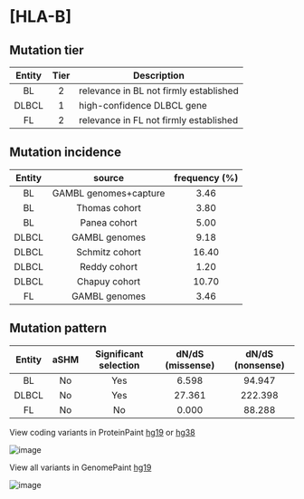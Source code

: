 # [HLA-B]

## Mutation tier

|Entity|Tier|Description                           |
|:------:|:----:|--------------------------------------|
|BL    |2   |relevance in BL not firmly established|
|DLBCL |1   |high-confidence DLBCL gene            |
|FL    |2   |relevance in FL not firmly established|
## Mutation incidence

|Entity|source               |frequency (%)|
|:------:|:---------------------:|:-------------:|
|BL    |GAMBL genomes+capture| 3.46        |
|BL    |Thomas cohort        | 3.80        |
|BL    |Panea cohort         | 5.00        |
|DLBCL |GAMBL genomes        | 9.18        |
|DLBCL |Schmitz cohort       |16.40        |
|DLBCL |Reddy cohort         | 1.20        |
|DLBCL |Chapuy cohort        |10.70        |
|FL    |GAMBL genomes        | 3.46        |

## Mutation pattern

|Entity|aSHM|Significant selection|dN/dS (missense)|dN/dS (nonsense)|
|:------:|:----:|:---------------------:|:----------------:|:----------------:|
|BL    |No  |Yes                  | 6.598          | 94.947         |
|DLBCL |No  |Yes                  |27.361          |222.398         |
|FL    |No  |No                   | 0.000          | 88.288         |



View coding variants in ProteinPaint [hg19](https://www.bcgsc.ca/downloads/morinlab/GAMBL/test/genes/HLA-B_protein.html)  or [hg38](https://www.bcgsc.ca/downloads/morinlab/GAMBL/test/genes/HLA-B_protein_hg38.html)

![image](../../images/proteinpaint/HLA-B_NM_005514.svg)

View all variants in GenomePaint [hg19](https://www.bcgsc.ca/downloads/morinlab/GAMBL/test/genes/HLA-B.html)

![image](../../images/proteinpaint/HLA-B.svg)
